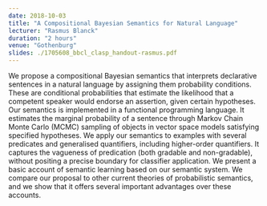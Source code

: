 ```yaml
---
date: 2018-10-03
title: "A Compositional Bayesian Semantics for Natural Language"
lecturer: "Rasmus Blanck"
duration: "2 hours"
venue: "Gothenburg"
slides: ./1705608_bbcl_clasp_handout-rasmus.pdf
---
```




We propose a compositional Bayesian semantics that interprets declarative sentences in a natural language by assigning them probability conditions. These are conditional probabilities that estimate the likelihood that a competent speaker would endorse an assertion, given certain hypotheses. Our semantics is implemented in a functional programming language. It estimates the marginal probability of a sentence through Markov Chain Monte Carlo (MCMC) sampling of objects in vector space models satisfying specified hypotheses. We apply our semantics to examples with several predicates and generalised quantifiers, including higher-order quantifiers. It captures the vagueness of predication (both gradable and non-gradable), without positing a precise boundary for classifier application. We present a basic account of semantic learning based on our semantic system. We compare our proposal to other current theories of probabilistic semantics, and we show that it offers several important advantages over these accounts.




